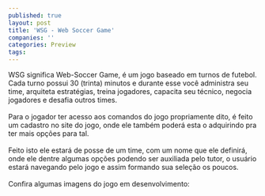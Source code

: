 ```yaml
---
published: true
layout: post
title: 'WSG - Web Soccer Game'
companies: ''
categories: Preview
tags: 
---
```

WSG significa Web-Soccer Game, é um jogo baseado em turnos de futebol. Cada turno possui 30 (trinta) minutos e durante esse você administra seu time, arquiteta estratégias, treina jogadores, capacita seu técnico, negocia jogadores e desafia outros times.<br /><br />Para o jogador ter acesso aos comandos do jogo propriamente dito, é feito um cadastro no site do jogo, onde ele também poderá esta o adquirindo pra ter mais opções para tal.<br /><br />Feito isto ele estará de posse de um time, com um nome que ele definirá, onde ele dentre algumas opções podendo ser auxiliada pelo tutor, o usuário estará navegando pelo jogo e assim formando sua seleção os poucos.<br /><br />Confira algumas imagens do jogo em desenvolvimento:<br /><br />

